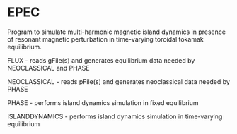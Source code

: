 # EPEC
Program to simulate multi-harmonic magnetic island dynamics in presence of resonant magnetic perturbation 
in time-varying toroidal tokamak equilibrium.

FLUX           - reads gFile(s) and generates equilibrium data needed by NEOCLASSICAL and PHASE

NEOCLASSICAL   - reads pFile(s) and generates neoclassical data needed by PHASE

PHASE          - performs island dynamics simulation in fixed equilibrium

ISLANDDYNAMICS - performs island dynamics simulation in time-varying equilibrium

